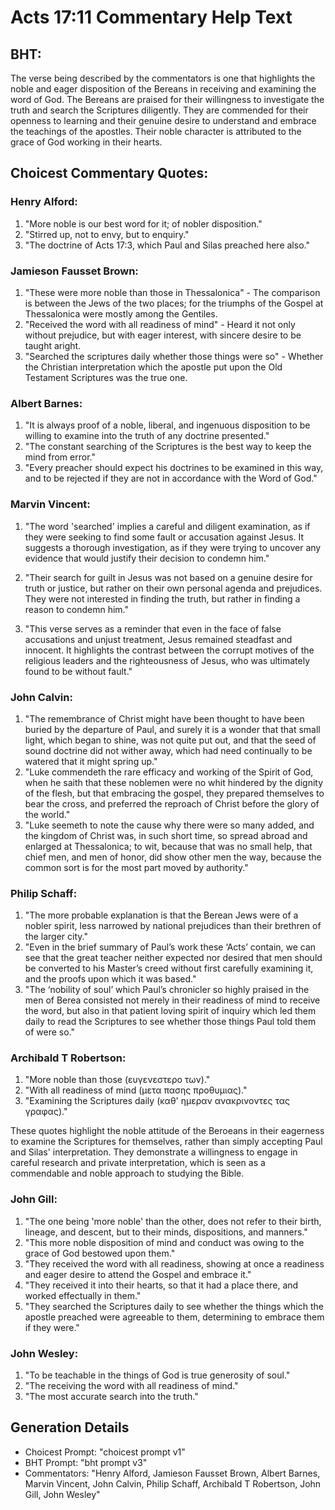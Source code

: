 # Acts 17:11 Commentary Help Text

## BHT:
The verse being described by the commentators is one that highlights the noble and eager disposition of the Bereans in receiving and examining the word of God. The Bereans are praised for their willingness to investigate the truth and search the Scriptures diligently. They are commended for their openness to learning and their genuine desire to understand and embrace the teachings of the apostles. Their noble character is attributed to the grace of God working in their hearts.

## Choicest Commentary Quotes:
### Henry Alford:
1. "More noble is our best word for it; of nobler disposition." 
2. "Stirred up, not to envy, but to enquiry." 
3. "The doctrine of Acts 17:3, which Paul and Silas preached here also."

### Jamieson Fausset Brown:
1. "These were more noble than those in Thessalonica" - The comparison is between the Jews of the two places; for the triumphs of the Gospel at Thessalonica were mostly among the Gentiles.
2. "Received the word with all readiness of mind" - Heard it not only without prejudice, but with eager interest, with sincere desire to be taught aright.
3. "Searched the scriptures daily whether those things were so" - Whether the Christian interpretation which the apostle put upon the Old Testament Scriptures was the true one.

### Albert Barnes:
1. "It is always proof of a noble, liberal, and ingenuous disposition to be willing to examine into the truth of any doctrine presented."
2. "The constant searching of the Scriptures is the best way to keep the mind from error."
3. "Every preacher should expect his doctrines to be examined in this way, and to be rejected if they are not in accordance with the Word of God."

### Marvin Vincent:
1. "The word 'searched' implies a careful and diligent examination, as if they were seeking to find some fault or accusation against Jesus. It suggests a thorough investigation, as if they were trying to uncover any evidence that would justify their decision to condemn him."

2. "Their search for guilt in Jesus was not based on a genuine desire for truth or justice, but rather on their own personal agenda and prejudices. They were not interested in finding the truth, but rather in finding a reason to condemn him."

3. "This verse serves as a reminder that even in the face of false accusations and unjust treatment, Jesus remained steadfast and innocent. It highlights the contrast between the corrupt motives of the religious leaders and the righteousness of Jesus, who was ultimately found to be without fault."

### John Calvin:
1. "The remembrance of Christ might have been thought to have been buried by the departure of Paul, and surely it is a wonder that that small light, which began to shine, was not quite put out, and that the seed of sound doctrine did not wither away, which had need continually to be watered that it might spring up."
2. "Luke commendeth the rare efficacy and working of the Spirit of God, when he saith that these noblemen were no whit hindered by the dignity of the flesh, but that embracing the gospel, they prepared themselves to bear the cross, and preferred the reproach of Christ before the glory of the world."
3. "Luke seemeth to note the cause why there were so many added, and the kingdom of Christ was, in such short time, so spread abroad and enlarged at Thessalonica; to wit, because that was no small help, that chief men, and men of honor, did show other men the way, because the common sort is for the most part moved by authority."

### Philip Schaff:
1. "The more probable explanation is that the Berean Jews were of a nobler spirit, less narrowed by national prejudices than their brethren of the larger city."
2. "Even in the brief summary of Paul’s work these ‘Acts’ contain, we can see that the great teacher neither expected nor desired that men should be converted to his Master’s creed without first carefully examining it, and the proofs upon which it was based."
3. "The ‘nobility of soul’ which Paul’s chronicler so highly praised in the men of Berea consisted not merely in their readiness of mind to receive the word, but also in that patient loving spirit of inquiry which led them daily to read the Scriptures to see whether those things Paul told them of were so."

### Archibald T Robertson:
1. "More noble than those (ευγενεστερο των)."
2. "With all readiness of mind (μετα πασης προθυμιας)."
3. "Examining the Scriptures daily (καθ' ημεραν ανακρινοντες τας γραφας)."

These quotes highlight the noble attitude of the Beroeans in their eagerness to examine the Scriptures for themselves, rather than simply accepting Paul and Silas' interpretation. They demonstrate a willingness to engage in careful research and private interpretation, which is seen as a commendable and noble approach to studying the Bible.

### John Gill:
1. "The one being 'more noble' than the other, does not refer to their birth, lineage, and descent, but to their minds, dispositions, and manners."
2. "This more noble disposition of mind and conduct was owing to the grace of God bestowed upon them."
3. "They received the word with all readiness, showing at once a readiness and eager desire to attend the Gospel and embrace it."
4. "They received it into their hearts, so that it had a place there, and worked effectually in them."
5. "They searched the Scriptures daily to see whether the things which the apostle preached were agreeable to them, determining to embrace them if they were."

### John Wesley:
1. "To be teachable in the things of God is true generosity of soul."
2. "The receiving the word with all readiness of mind."
3. "The most accurate search into the truth."


## Generation Details
- Choicest Prompt: "choicest prompt v1"
- BHT Prompt: "bht prompt v3"
- Commentators: "Henry Alford, Jamieson Fausset Brown, Albert Barnes, Marvin Vincent, John Calvin, Philip Schaff, Archibald T Robertson, John Gill, John Wesley"
